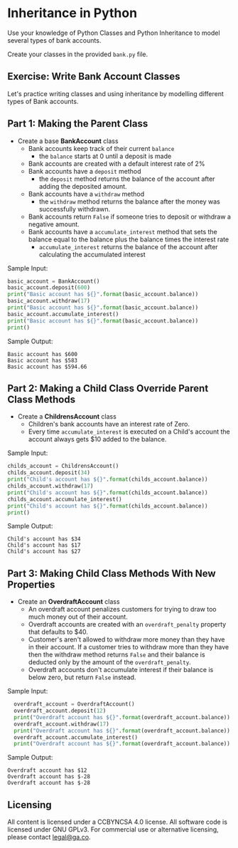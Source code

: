 # Inheritance in Python
Use your knowledge of Python Classes and Python Inheritance to model several
types of bank accounts.

Create your classes in the provided `bank.py` file.

## Exercise: Write Bank Account Classes
Let's practice writing classes and using inheritance by modelling different types
of Bank accounts.

## Part 1: Making the Parent Class

* Create a base **BankAccount** class
  * Bank accounts keep track of their current `balance`
    * the `balance` starts at 0 until a deposit is made
  * Bank accounts are created with a default interest rate of 2%
  * Bank accounts have a `deposit` method
    * the `deposit` method returns the balance of the account after adding the deposited amount.
  * Bank accounts have a `withdraw` method
    * the `withdraw` method returns the balance after the money was successfully withdrawn.
  * Bank accounts return `False` if someone tries to deposit or withdraw a negative amount.
  * Bank accounts have a `accumulate_interest` method that sets the balance equal to the balance plus the balance times the interest rate
    * `accumulate_interest` returns the balance of the account after calculating the accumulated interest

Sample Input:
```python
basic_account = BankAccount()
basic_account.deposit(600)
print("Basic account has ${}".format(basic_account.balance))
basic_account.withdraw(17)
print("Basic account has ${}".format(basic_account.balance))
basic_account.accumulate_interest()
print("Basic account has ${}".format(basic_account.balance))
print()
```

Sample Output:
```
Basic account has $600
Basic account has $583
Basic account has $594.66
```

## Part 2: Making a Child Class Override Parent Class Methods

* Create a **ChildrensAccount** class
  * Children's bank accounts have an interest rate of Zero.
  * Every time `accumulate_interest` is executed on a Child's account the
    account  always gets $10 added to the balance.

Sample Input:
```python
childs_account = ChildrensAccount()
childs_account.deposit(34)
print("Child's account has ${}".format(childs_account.balance))
childs_account.withdraw(17)
print("Child's account has ${}".format(childs_account.balance))
childs_account.accumulate_interest()
print("Child's account has ${}".format(childs_account.balance))
print()
```

Sample Output:
```
Child's account has $34
Child's account has $17
Child's account has $27
```

## Part 3: Making Child Class Methods With New Properties

* Create an **OverdraftAccount** class
  * An overdraft account penalizes customers for trying to draw too much
    money out of their account.
  * Overdraft accounts are created with an `overdraft_penalty` property
    that defaults to $40.
  * Customer's aren't allowed to withdraw more money than they have in their account. If a customer tries to withdraw more than they have then the withdraw method returns `False` and their balance is deducted only by the amount of the `overdraft_penalty`.
  * Overdraft accounts don't accumulate interest if their balance is below zero, but return `False` instead.

Sample Input:
```python
  overdraft_account = OverdraftAccount()
  overdraft_account.deposit(12)
  print("Overdraft account has ${}".format(overdraft_account.balance))
  overdraft_account.withdraw(17)
  print("Overdraft account has ${}".format(overdraft_account.balance))
  overdraft_account.accumulate_interest()
  print("Overdraft account has ${}".format(overdraft_account.balance))
```


Sample Output:
```
Overdraft account has $12
Overdraft account has $-28
Overdraft account has $-28
```

## Licensing
All content is licensed under a CC­BY­NC­SA 4.0 license.
All software code is licensed under GNU GPLv3. For commercial use or alternative licensing, please contact legal@ga.co.

